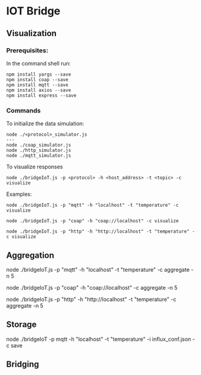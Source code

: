 # IOT Bridge

## Visualization

### Prerequisites:
In the command shell run: 
```
npm install yargs --save 
npm install coap --save 
npm install mqtt --save
npm install axios --save
npm install express --save
```


### Commands

To initialize the data simulation:
```
node ./<protocol>_simulator.js
---
node ./coap_simulator.js
node ./http_simulator.js
node ./mqtt_simulator.js

```
To visualize responses
```
node ./bridgeIoT.js -p <protocol> -h <host_address> -t <topic> -c visualize
```
Examples:
```
node ./bridgeIoT.js -p "mqtt" -h "localhost" -t "temperature" -c visualize

node ./bridgeIoT.js -p "coap" -h "coap://localhost" -c visualize

node ./bridgeIoT.js -p "http" -h "http://localhost" -t "temperature" -c visualize

```
## Aggregation

node ./bridgeIoT.js -p "mqtt" -h "localhost" -t "temperature" -c aggregate -n 5

node ./bridgeIoT.js -p "coap" -h "coap://localhost" -c aggregate -n 5

node ./bridgeIoT.js -p "http" -h "http://localhost" -t "temperature" -c aggregate -n 5

## Storage
node ./bridgeIoT -p mqtt -h "localhost" -t "temperature" -i influx_conf.json -c save

## Bridging